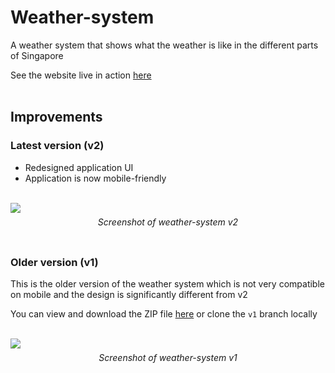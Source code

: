 # Weather-system

A weather system that shows what the weather is like in the different parts of Singapore

See the website live in action [here](https://sgweather.netlify.app)<br><br>

## Improvements

### Latest version (v2)

<ul>
  <li>Redesigned application UI</li>
  <li>Application is now mobile-friendly</li>
</ul><br>

<img src="https://github.com/jadenlohh/weather-system/blob/v2/images/v2-screenshot.png">
<p align="center" style="line-height: 0.1;"><i>Screenshot of weather-system v2</i></p><br>

### Older version (v1)

This is the older version of the weather system which is not very compatible on mobile and the design is significantly different from v2

You can view and download the ZIP file [here](https://github.com/jadenlohh/weather-system/archive/refs/heads/v1.zip) or clone the `v1` branch locally<br><br>

<img src="https://github.com/jadenlohh/weather-system/blob/v2/images/v1-screenshot.png">
<p align="center" style="line-height: 0.1;"><i>Screenshot of weather-system v1</i></p>
